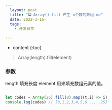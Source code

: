 ```yaml
---
  layout: post
  tilte: "🚍-Array()-fill-产生-n个数的数组.md"
  date: 2022-3-16-
  tags: 
    - 开发日常

---
```



* content
{:toc}


> Array(length).fill(element) 

### 参数
length 填充长度
element   用来填充数组元素的值。
 ```js

 let codes = Array(26).fill(0).map((t,i) => i)
console.log(codes) // [0,1,2,3,4,5,6......25]

```
